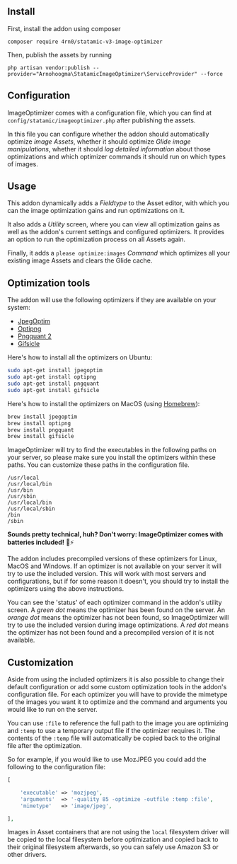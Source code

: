 ## Install
First, install the addon using composer  

```composer require 4rn0/statamic-v3-image-optimizer```

Then, publish the assets by running  

```php artisan vendor:publish --provider="Arnohoogma\StatamicImageOptimizer\ServiceProvider" --force```

## Configuration
ImageOptimizer comes with a configuration file, which you can find at `config/statamic/imageoptimizer.php` after publishing the assets.  

In this file you can configure whether the addon should automatically optimize *image Assets*, whether it should optimize *Glide image manipulations*, whether it should *log detailed information* about those optimizations and which optimizer commands it should run on which types of images.  

## Usage
This addon dynamically adds a *Fieldtype* to the Asset editor, with which you can the image optimization gains and run optimizations on it.  

It also adds a *Utility* screen, where you can view all optimization gains as well as the addon's current settings and configured optimizers. It provides an option to run the optimization process on all Assets again.  

Finally, it adds a `please optimize:images` *Command* which optimizes all your existing image Assets and clears the Glide cache.  

## Optimization tools
The addon will use the following optimizers if they are available on your system:

- [JpegOptim](http://freecode.com/projects/jpegoptim)
- [Optipng](http://optipng.sourceforge.net/)
- [Pngquant 2](https://pngquant.org/)
- [Gifsicle](http://www.lcdf.org/gifsicle/)

Here's how to install all the optimizers on Ubuntu:

```bash
sudo apt-get install jpegoptim
sudo apt-get install optipng
sudo apt-get install pngquant
sudo apt-get install gifsicle
```

Here's how to install the optimizers on MacOS (using [Homebrew](https://brew.sh/)):

```bash
brew install jpegoptim
brew install optipng
brew install pngquant
brew install gifsicle
```

ImageOptimizer will try to find the executables in the following paths on your server, so please make sure you install the optimizers within these paths. You can customize these paths in the configuration file.

    /usr/local
    /usr/local/bin
    /usr/bin
    /usr/sbin
    /usr/local/bin
    /usr/local/sbin
    /bin
    /sbin

**Sounds pretty technical, huh? Don't worry: ImageOptimizer comes with batteries included!** 🔋⚡ 

The addon includes precompiled versions of these optimizers for Linux, MacOS and Windows. If an optimizer is not available on your server it will try to use the included version. This will work with most servers and configurations, but if for some reason it doesn't, you should try to install the optimizers using the above instructions.

You can see the 'status' of each optimizer command in the addon's utility screen. A *green dot* means the optimizer has been found on the server. An *orange dot* means the optimizer has not been found, so ImageOptimizer will try to use the included version during image optimizations. A *red dot* means the optimizer has not been found and a precompiled version of it is not available.  

## Customization
Aside from using the included optimizers it is also possible to change their default configuration or add some custom optimization tools in the addon's configuration file. For each optimizer you will have to provide the mimetype of the images you want it to optimize and the command and arguments you would like to run on the server.

You can use `:file` to reference the full path to the image you are optimizing and `:temp` to use a temporary output file if the optimizer requires it. The contents of the `:temp` file will automatically be copied back to the original file after the optimization.

So for example, if you would like to use MozJPEG you could add the following to the configuration file:

```php
[

    'executable' => 'mozjpeg',
    'arguments'  => '-quality 85 -optimize -outfile :temp :file',
    'mimetype'   => 'image/jpeg',

],
```  

Images in Asset containers that are not using the `local` filesystem driver will be copied to the local filesystem before optimization and copied back to their original filesystem afterwards, so you can safely use Amazon S3 or other drivers.